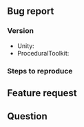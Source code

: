 <!-- Provide a general summary of the issue in the title above. -->

## Bug report
<!-- Provide a detailed description of the behavior you're seeing. -->
### Version
* Unity:
* ProceduralToolkit:
### Steps to reproduce
<!-- Provide the steps to reproduce the current behavior and if possible a minimal demo of the problem. -->

## Feature request
<!-- Provide a detailed description of the behavior you'd like to see. -->
<!-- What is the motivation / use case for changing the behavior? -->

## Question
<!-- Before asking a question make sure that you've read the README and looked at the existing issues. -->
